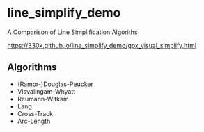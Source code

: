 # line_simplify_demo

A Comparison of Line Simplification Algoriths

https://330k.github.io/line_simplify_demo/gpx_visual_simplify.html

## Algorithms

* (Ramor-)Douglas-Peucker
* Visvalingam-Whyatt
* Reumann-Witkam
* Lang
* Cross-Track
* Arc-Length
